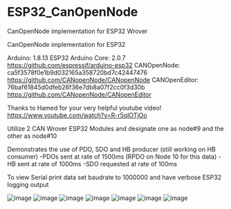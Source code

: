 # ESP32_CanOpenNode
CanOpenNode implementation for ESP32 Wrover

CanOpenNode implementation for ESP32


Arduino: 1.8.13
ESP32 Arduino Core: 2.0.7
https://github.com/espressif/arduino-esp32
CANOpenNode: ca5f3578f0e1b9d032165a358720bd7c42447476
https://github.com/CANopenNode/CANopenNode
CANOpenEditor: 76baf61845d0dfeb26f36e7db8a07f2cc0f3d30b
https://github.com/CANopenNode/CANopenEditor

Thanks to Hamed for your very helpful youtube video!
https://www.youtube.com/watch?v=R-r5qIOTjOo

Utilize 2 CAN Wrover ESP32 Modules and designate one as node#9 and the other as node#10

Demonstrates the use of PDO, SDO and HB producer (still working on HB consumer)
-PDOs sent at rate of 1500ms (RPDO on Node 10 for this data)
-HB sent at rate of 1000ms
-SDO requested at rate of 100ms

To view Serial print data set baudrate to 1000000 and have verbose ESP32 logging output

![image](https://user-images.githubusercontent.com/6760950/224513531-c77e4c42-9a40-46f8-9a6a-752097a94344.png)
![image](https://user-images.githubusercontent.com/6760950/224513539-2eb36db6-d9aa-40d8-a574-2be36564c704.png)
![image](https://user-images.githubusercontent.com/6760950/224513744-9d829d40-3960-4a08-ab8b-d9c822de9602.png)
![image](https://user-images.githubusercontent.com/6760950/224513753-8edea17d-c565-4c63-8589-d58f663a9fd0.png)
![image](https://user-images.githubusercontent.com/6760950/224513760-053a4452-d18b-4cd2-8297-61fdc03d68f9.png)
![image](https://user-images.githubusercontent.com/6760950/224513774-f4b71cee-b7d9-45fe-8071-f8cf4c36303a.png)
![image](https://user-images.githubusercontent.com/6760950/224513789-32a8042e-0a8f-473d-9583-c7e22aedee7a.png)
